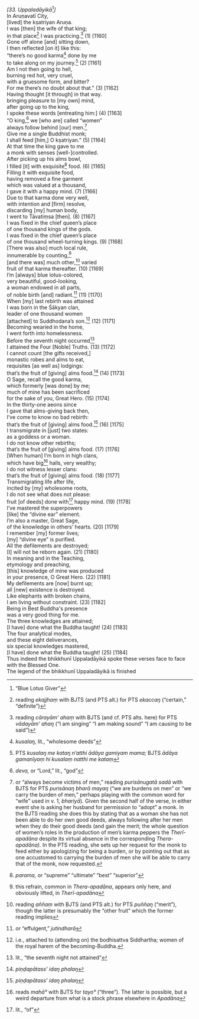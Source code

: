 *\[33. Uppaladāyikā*[^1]*\]*  
In Aruṇavatī City,  
\[lived\] the kṣatriyan Aruṇa.  
I was \[then\] the wife of that king;  
in that place[^2] I was practicing.[^3] (1) \[1160\]  
Gone off alone \[and\] sitting down,  
I then reflected \[on it\] like this:  
“there’s no good karma[^4] done by me  
to take along on my journey.[^5] (2) \[1161\]  
Am I not then going to hell,  
burning red hot, very cruel,  
with a gruesome form, and bitter?  
For me there’s no doubt about that.” (3) \[1162\]  
Having thought \[it through\] in that way.  
bringing pleasure to \[my own\] mind,  
after going up to the king,  
I spoke these words \[entreating him:\] (4) \[1163\]  
“O king,[^6] we \[who are\] called “women”  
always follow behind \[our\] men.[^7]  
Give me a single Buddhist monk;  
I shall feed \[him,\] O kṣatriyan.” (5) \[1164\]  
At that time the king gave to me  
a monk with senses \[well-\]controlled.  
After picking up his alms bowl,  
I filled \[it\] with exquisite[^8] food. (6) \[1165\]  
Filling it with exquisite food,  
having removed a fine garment  
which was valued at a thousand,  
I gave it with a happy mind. (7) \[1166\]  
Due to that karma done very well,  
with intention and \[firm\] resolve,  
discarding \[my\] human body,  
I went to Tāvatiṃsa \[then\]. (8) \[1167\]  
I was fixed in the chief queen’s place  
of one thousand kings of the gods.  
I was fixed in the chief queen’s place  
of one thousand wheel-turning kings. (9) \[1168\]  
\[There was also\] much local rule,  
innumerable by counting,[^9]  
\[and there was\] much other,[^10] varied  
fruit of that karma thereafter. (10) \[1169\]  
I’m \[always\] blue lotus-colored,  
very beautiful, good-looking,  
a woman endowed in all parts,  
of noble birth \[and\] radiant.[^11] (11) \[1170\]  
When \[my\] last rebirth was attained  
I was born in the Śākyan clan,  
leader of one thousand women  
\[attached\] to Suddhodana’s son.[^12] (12) \[1171\]  
Becoming wearied in the home,  
I went forth into homelessness.  
Before the seventh night occurred[^13]  
I attained the Four \[Noble\] Truths. (13) \[1172\]  
I cannot count \[the gifts received,\]  
monastic robes and alms to eat,  
requisites \[as well as\] lodgings:  
that’s the fruit of \[giving\] alms food.[^14] (14) \[1173\]  
O Sage, recall the good karma,  
which formerly \[was done\] by me;  
much of mine has been sacrificed  
for the sake of you, Great Hero. (15) \[1174\]  
In the thirty-one aeons since  
I gave that alms-giving back then,  
I’ve come to know no bad rebirth:  
that’s the fruit of \[giving\] alms food.[^15] (16) \[1175\]  
I transmigrate in \[just\] two states:  
as a goddess or a woman.  
I do not know other rebirths;  
that’s the fruit of \[giving\] alms food. (17) \[1176\]  
\[When human\] I‘m born in high clans,  
which have big[^16] halls, very wealthy;  
I do not witness lesser clans:  
that’s the fruit of \[giving\] alms food. (18) \[1177\]  
Transmigrating life after life,  
incited by \[my\] wholesome roots,  
I do not see what does not please:  
fruit \[of deeds\] done with[^17] happy mind. (19) \[1178\]  
I’ve mastered the superpowers  
\[like\] the “divine ear” element.  
I’m also a master, Great Sage,  
of the knowledge in others’ hearts. (20) \[1179\]  
I remember \[my\] former lives;  
\[my\] “divine eye” is purified.  
All the defilements are destroyed;  
\[I\] will not be reborn again. (21) \[1180\]  
In meaning and in the Teaching,  
etymology and preaching,  
\[this\] knowledge of mine was produced  
in your presence, O Great Hero. (22) \[1181\]  
My defilements are \[now\] burnt up;  
all \[new\] existence is destroyed.  
Like elephants with broken chains,  
I am living without constraint. (23) \[1182\]  
Being in Best Buddha's presence  
was a very good thing for me.  
The three knowledges are attained;  
\[I have\] done what the Buddha taught! (24) \[1183\]  
The four analytical modes,  
and these eight deliverances,  
six special knowledges mastered,  
\[I have\] done what the Buddha taught! (25) \[1184\]  
Thus indeed the bhikkhunī Uppaladāyikā spoke these verses face to face
with the Blessed One.  
The legend of the bhikkhunī Uppaladāyikā is finished  
[^1]: “Blue Lotus Giver”  
[^2]: reading *ekajjhaṃ* with BJTS (and PTS alt.) for PTS *ekaccaŋ*
    (“certain,” “definite”)  
[^3]: reading *cārayām’ ahaṃ* with BJTS (and cf. PTS alts. here) for PTS
    *vādayām’ ahaŋ* (“I am singing” “I am making sound” “I am causing to
    be said”)  
[^4]: *kusalaŋ,* lit., “wholesome deeds”  
[^5]: PTS *kusalaŋ me kataŋ n’atthi ādāya gamiyam mama;* BJTS *ādāya
    gamanīyaṃ hi kusalaṃ natthi me kataṃ*  
[^6]: *deva,* or “Lord,” lit., “god”  
[^7]: or “always become victims of men,” reading *purisānugatā sadā*
    with BJTS for PTS *purisānaŋ bharā mayaŋ* (“we are burdens on men”
    or “we carry the burden of men,” perhaps playing with the common
    word for “wife” used in v. 1, *bhariyā*)*.* Given the second half of
    the verse, in either event she is asking her husband for permission
    to “adopt” a monk. In the BJTS reading she does this by stating that
    as a woman she has not been able to do her own good deeds, always
    following after her men when they do their good deeds (and gain the
    merit; the whole question of women’s roles in the production of
    men’s karma peppers the *Therī-apadāna* despite its virtual absence
    in the corresponding *Thera-apadāna).* In the PTS reading, she sets
    up her request for the monk to feed either by apologizing for being
    a burden, or by pointing out that as one accustomed to carrying the
    burden of men she will be able to carry that of the monk, now
    requested.  
[^8]: *parama,* or “supreme” “ultimate” “best” “superior”  
[^9]: this refrain, common in *Thera-apadāna*, appears only here, and
    obviously lifted, in *Therī-apadāna*  
[^10]: reading *aññaṃ* with BJTS (and PTS alt.) for PTS *puññaŋ*
    (“merit”), though the latter is presumably the “other fruit” which
    the former reading implies  
[^11]: or “effulgent,” *jutindharā*  
[^12]: i.e., attached to (attending on) the bodhisattva Siddhartha;
    women of the royal harem of the becoming-Buddha.  
[^13]: lit., “the seventh night not attained”  
[^14]: *piṇḍapātass’ idaŋ phalaŋ*  
[^15]: *piṇḍapātass’ idaŋ phalaŋ*  
[^16]: reads *mahā°* with BJTS for *tayo°* (“three”). The latter is
    possible, but a weird departure from what is a stock phrase
    elsewhere in *Apadāna*  
[^17]: lit., “of”

